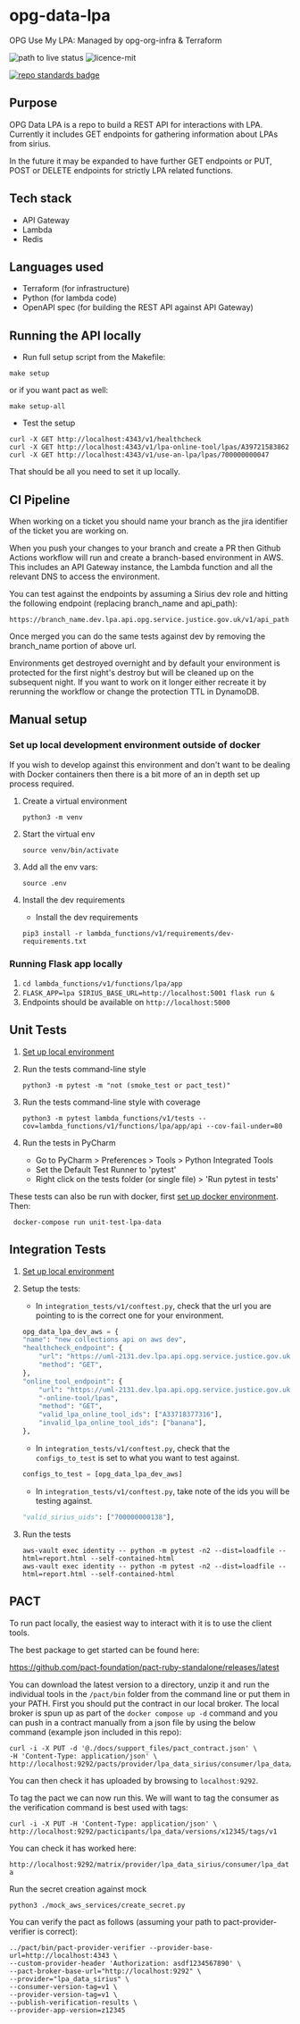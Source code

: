 # opg-data-lpa

OPG Use My LPA: Managed by opg-org-infra &amp; Terraform

![path to live status](https://github.com/ministryofjustice/opg-data-lpa/actions/workflows/deploy.yml/badge.svg)
![licence-mit](https://img.shields.io/github/license/ministryofjustice/opg-data-lpa.svg)


[![repo standards badge](https://img.shields.io/badge/dynamic/json?color=blue&style=for-the-badge&logo=github&label=MoJ%20Compliant&query=%24.result&url=https%3A%2F%2Foperations-engineering-reports.cloud-platform.service.justice.gov.uk%2Fapi%2Fv1%2Fcompliant_public_repositories%2Fendpoint%2Fopg-data-lpa)](https://operations-engineering-reports.cloud-platform.service.justice.gov.uk/public-report/opg-data-lpa 'Link to report')

## Purpose

OPG Data LPA is a repo to build a REST API for interactions with LPA. Currently it includes GET endpoints for
gathering information about LPAs from sirius.

In the future it may be expanded to have further GET endpoints or PUT, POST or DELETE endpoints for  strictly
LPA related functions.

## Tech stack

- API Gateway
- Lambda
- Redis

## Languages used

- Terraform (for infrastructure)
- Python (for lambda code)
- OpenAPI spec (for building the REST API against API Gateway)

## Running the API locally

- Run full setup script from the Makefile:

```
make setup
```

or if you want pact as well:

```
make setup-all
```

- Test the setup

```
curl -X GET http://localhost:4343/v1/healthcheck
curl -X GET http://localhost:4343/v1/lpa-online-tool/lpas/A39721583862
curl -X GET http://localhost:4343/v1/use-an-lpa/lpas/700000000047
```

That should be all you need to set it up locally.

## CI Pipeline

When working on a ticket you should name your branch as the jira identifier of the ticket you are working on.

When you push your changes to your branch and create a PR then Github Actions workflow will run and create a branch-based environment in AWS. This includes an API Gateway instance, the Lambda function and all the relevant DNS to access the environment.

You can test against the endpoints by assuming a Sirius dev role and hitting the following endpoint (replacing branch_name and api_path):

```
https://branch_name.dev.lpa.api.opg.service.justice.gov.uk/v1/api_path
```

Once merged you can do the same tests against dev by removing the branch_name portion of above url.

Environments get destroyed overnight and by default your environment is protected for the first night's destroy but
will be cleaned up on the subsequent night. If you want to work on it longer either recreate it by rerunning the workflow
or  change the protection TTL in DynamoDB.

## Manual setup

### Set up local development environment outside of docker

If you wish to develop against this environment and don't want to be dealing with Docker containers then there
is a bit more of an in depth set up process required.

1. Create a virtual environment

    ```shell
    python3 -m venv
    ```

1. Start the virtual env

    ```shell
    source venv/bin/activate
    ```

1. Add all the env vars:

    ```shell
    source .env
    ```

1. Install the dev requirements
    - Install the dev requirements

    ```shell
    pip3 install -r lambda_functions/v1/requirements/dev-requirements.txt
    ```

### Running Flask app locally

1. `cd lambda_functions/v1/functions/lpa/app`
2. `FLASK_APP=lpa SIRIUS_BASE_URL=http://localhost:5001 flask run &`
3. Endpoints should be available on `http://localhost:5000`

## Unit Tests

1. [Set up local environment](#set-up-local-development-environment-outside-of-docker)

1. Run the tests command-line style

    ```shell
    python3 -m pytest -m "not (smoke_test or pact_test)"
    ```

1. Run the tests command-line style with coverage

    ```shell
    python3 -m pytest lambda_functions/v1/tests --cov=lambda_functions/v1/functions/lpa/app/api --cov-fail-under=80
    ```

1. Run the tests in PyCharm

    - Go to PyCharm > Preferences > Tools > Python Integrated Tools
    - Set the Default Test Runner to 'pytest'
    - Right click on the tests folder (or single file) > 'Run pytest in tests'


These tests can also be run with docker, first [set up docker environment](#running-the-api-locally).
Then:
   ```shell
    docker-compose run unit-test-lpa-data
   ```

## Integration Tests

1. [Set up local environment](#set-up-local-development-environment-outside-of-docker)

1. Setup the tests:
    - In `integration_tests/v1/conftest.py`, check that the url you are pointing to is the correct one for your environment.

    ```python
    opg_data_lpa_dev_aws = {
    "name": "new collections api on aws dev",
    "healthcheck_endpoint": {
        "url": "https://uml-2131.dev.lpa.api.opg.service.justice.gov.uk/v1/healthcheck",
        "method": "GET",
    },
    "online_tool_endpoint": {
        "url": "https://uml-2131.dev.lpa.api.opg.service.justice.gov.uk/v1/lpa"
        "-online-tool/lpas",
        "method": "GET",
        "valid_lpa_online_tool_ids": ["A33718377316"],
        "invalid_lpa_online_tool_ids": ["banana"],
    },
    ```

    - In `integration_tests/v1/conftest.py`, check that the `configs_to_test` is set to what you want to test against.

    ```python
    configs_to_test = [opg_data_lpa_dev_aws]
    ```

    - In `integration_tests/v1/conftest.py`, take note of the ids you will be testing against.

    ```python
    "valid_sirius_uids": ["700000000138"],
    ```

1. Run the tests

    ```shell
    aws-vault exec identity -- python -m pytest -n2 --dist=loadfile --html=report.html --self-contained-html
    aws-vault exec identity -- python -m pytest -n2 --dist=loadfile --html=report.html --self-contained-html
    ```

## PACT

To run pact locally, the easiest way to interact with it is to use the client tools.

The best package to get started can be found here:

<https://github.com/pact-foundation/pact-ruby-standalone/releases/latest>

You can download the latest version to a directory, unzip it and run the individual tools
in the `/pact/bin` folder from the command line or put them in your PATH.
First you should put the contract in our local broker. The local broker is spun up as part
of the `docker compose up -d` command and you can push in a contract manually from a json file
by using the below command (example json included in this repo):

```shell
curl -i -X PUT -d '@./docs/support_files/pact_contract.json' \
-H 'Content-Type: application/json' \
http://localhost:9292/pacts/provider/lpa_data_sirius/consumer/lpa_data/version/x12345
```

You can then check it has uploaded by browsing to `localhost:9292`.

To tag the pact we can now run this. We will want to tag the consumer as
the verification command is best used with tags:

```shell
curl -i -X PUT -H 'Content-Type: application/json' \
http://localhost:9292/pacticipants/lpa_data/versions/x12345/tags/v1
```

You can check it has worked here:

`http://localhost:9292/matrix/provider/lpa_data_sirius/consumer/lpa_data`

Run the secret creation against mock

```python3 ./mock_aws_services/create_secret.py```

You can verify the pact as follows (assuming your path to pact-provider-verifier is correct):

```shell
../pact/bin/pact-provider-verifier --provider-base-url=http://localhost:4343 \
--custom-provider-header 'Authorization: asdf1234567890' \
--pact-broker-base-url="http://localhost:9292" \
--provider="lpa_data_sirius" \
--consumer-version-tag=v1 \
--provider-version-tag=v1 \
--publish-verification-results \
--provider-app-version=z12345
```